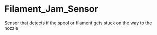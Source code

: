 # Filament_Jam_Sensor
Sensor that detects if the spool or filament gets stuck on the way to the nozzle
